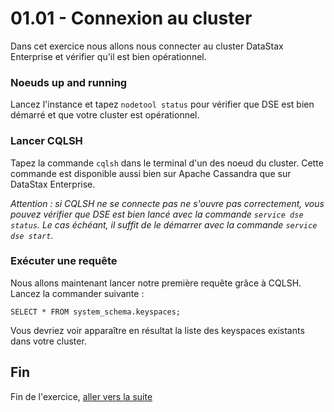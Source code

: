 # 01.01 - Connexion au cluster

Dans cet exercice nous allons nous connecter au cluster DataStax Enterprise et vérifier qu'il est bien opérationnel.

### Noeuds up and running
Lancez l'instance et tapez `nodetool status` pour vérifier que DSE est bien démarré et que votre cluster est opérationnel.

### Lancer CQLSH
Tapez la commande `cqlsh` dans le terminal d'un des noeud du cluster. Cette commande est disponible aussi bien sur Apache Cassandra que sur DataStax Enterprise.

_Attention : si CQLSH ne se connecte pas ne s'ouvre pas correctement, vous pouvez vérifier que DSE est bien lancé avec la commande `service dse status`. Le cas échéant, il suffit de le démarrer avec la commande `service dse start`._

### Exécuter une requête
Nous allons maintenant lancer notre première requête grâce à CQLSH.
Lancez la commander suivante : 

```SELECT * FROM system_schema.keyspaces;```

Vous devriez voir apparaître en résultat la liste des keyspaces existants dans votre cluster.


## Fin
Fin de l'exercice, [aller vers la suite](01.02.CQL_basis.md)